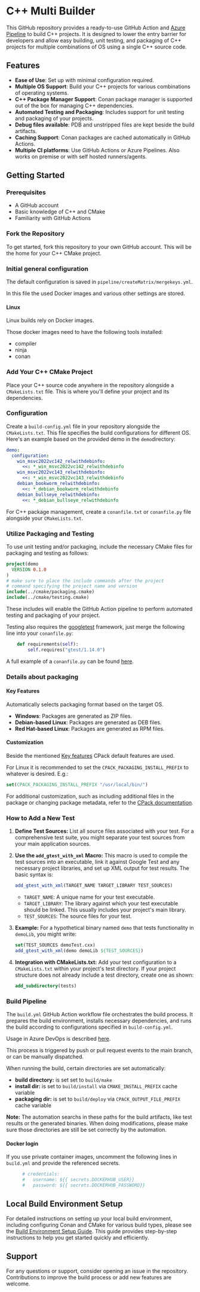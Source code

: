 # C++ Multi Builder

This GitHub repository provides a ready-to-use GitHub Action and [Azure Pipeline](.docs/AZURE.md) to build C++ projects.
It is designed to lower the entry barrier for developers and allow easy building, unit testing, and packaging of C++ projects for multiple combinations of OS using a single C++ source code.

## Features

- **Ease of Use**: Set up with minimal configuration required.
- **Multiple OS Support**: Build your C++ projects for various combinations of operating systems.
- **C++ Package Manager Support**: Conan package manager is supported out of the box for managing C++ dependencies.
- **Automated Testing and Packaging**: Includes support for unit testing and packaging of your projects.
- **Debug files available**: PDB and unstripped files are kept beside the build artifacts.
- **Caching Support**: Conan packages are cached automatically in GitHub Actions.
- **Multiple CI platforms**: Use GitHub Actions or Azure Pipelines. Also works on premise or with self hosted runners/agents.

## Getting Started

### Prerequisites

- A GitHub account
- Basic knowledge of C++ and CMake
- Familiarity with GitHub Actions

### Fork the Repository

To get started, fork this repository to your own GitHub account. This will be the home for your C++ CMake project.

### Initial general configuration

The default configuration is saved in `pipeline/createMatrix/mergekeys.yml`.

In this file the used Docker images and various other settings are stored.

#### Linux

Linux builds rely on Docker images.

Those docker images need to have the following tools installed:
- compiler
- ninja
- conan

### Add Your C++ CMake Project

Place your C++ source code anywhere in the repository alongside a `CMakeLists.txt` file.
This is where you'll define your project and its dependencies.

### Configuration

Create a `build-config.yml` file in your repository alongside the `CMakeLists.txt`.
This file specifies the build configurations for different OS.
Here's an example based on the provided demo in the `demo`directory:

```yaml
demo:
  configuration:
    win_msvc2022vc142_relwithdebinfo:
      <<: *_win_msvc2022vc142_relwithdebinfo
    win_msvc2022vc143_relwithdebinfo:
      <<: *_win_msvc2022vc143_relwithdebinfo
    debian_bookworm_relwithdebinfo:
      <<: *_debian_bookworm_relwithdebinfo
    debian_bullseye_relwithdebinfo:
      <<: *_debian_bullseye_relwithdebinfo
```

For C++ package management, create a `conanfile.txt` or `conanfile.py` file alongside your `CMakeLists.txt`.

### Utilize Packaging and Testing

To use unit testing and/or packaging, include the necessary CMake files for packaging and testing as follows:
```cmake
project(demo
  VERSION 0.1.0
)
# make sure to place the include commands after the project
# command specifying the project name and version
include(../cmake/packaging.cmake)
include(../cmake/testing.cmake)
```

These includes will enable the GitHub Action pipeline to perform automated testing and packaging of your project.

Testing also requires the [googletest](https://github.com/google/googletest) framework, just merge the following line into your `conanfile.py`:
```python
    def requirements(self):
        self.requires("gtest/1.14.0")
```

A full example of a `conanfile.py` can be found [here](BUILD.md#conan).

### Details about packaging

#### Key Features

Automatically selects packaging format based on the target OS.
- **Windows**: Packages are generated as ZIP files.
- **Debian-based Linux**: Packages are generated as DEB files.
- **Red Hat-based Linux**: Packages are generated as RPM files.

#### Customization

Beside the mentioned [Key features](#key-features) CPack default features are used.

For Linux it is recommended to set the `CPACK_PACKAGING_INSTALL_PREFIX` to whatever is desired. E.g.:

```cmake
set(CPACK_PACKAGING_INSTALL_PREFIX "/usr/local/bin/")
```

For additional customization, such as including additional files in the package or changing package metadata, refer to the [CPack documentation](https://cmake.org/cmake/help/latest/module/CPack.html).

### How to Add a New Test

1. **Define Test Sources:**
List all source files associated with your test.
For a comprehensive test suite, you might separate your test sources from your main application sources.

2. **Use the `add_gtest_with_xml` Macro:**
This macro is used to compile the test sources into an executable, link it against Google Test and any necessary project libraries, and set up XML output for test results.
The basic syntax is:

   ```cmake
   add_gtest_with_xml(TARGET_NAME TARGET_LIBRARY TEST_SOURCES)
   ```

   - `TARGET_NAME`: A unique name for your test executable.
   - `TARGET_LIBRARY`: The library against which your test executable should be linked. This usually includes your project's main library.
   - `TEST_SOURCES`: The source files for your test.

3. **Example:**
For a hypothetical binary named `demo` that tests functionality in `demoLib`, you might write:

   ```cmake
   set(TEST_SOURCES demoTest.cxx)
   add_gtest_with_xml(demo demoLib ${TEST_SOURCES})
   ```

4. **Integration with CMakeLists.txt:**
Add your test configuration to a `CMakeLists.txt` within your project's test directory.
If your project structure does not already include a test directory, create one as shown:

   ```cmake
   add_subdirectory(tests)
   ```

### Build Pipeline

The `build.yml` GitHub Action workflow file orchestrates the build process.
It prepares the build environment, installs necessary dependencies, and runs the build according to configurations specified in `build-config.yml`.

Usage in Azure DevOps is described [here](.docs/AZURE.md).

This process is triggered by push or pull request events to the main branch, or can be manually dispatched.

When running the build, certain directories are set automatically:
- **build directory:** is set set to `build/make`
- **install dir:** is set to `build/install` via `CMAKE_INSTALL_PREFIX` cache variable
- **packaging dir:** is set to `build/deploy` via `CPACK_OUTPUT_FILE_PREFIX` cache variable

**Note:** The automation searchs in these paths for the build artifacts, like test results or the generated binaries.
When doing modifications, please make sure those directories are still be set correctly by the automation.

#### Docker login

If you use private container images, uncomment the following lines in `build.yml` and provide the referenced secrets.

```yaml
      # credentials:
      #   username: ${{ secrets.DOCKERHUB_USER}}
      #   password: ${{ secrets.DOCKERHUB_PASSWORD}}
```

## Local Build Environment Setup

For detailed instructions on setting up your local build environment, including configuring Conan and CMake for various build types, please see the [Build Environment Setup Guide](.docs/BUILD.md).
This guide provides step-by-step instructions to help you get started quickly and efficiently.

## Support

For any questions or support, consider opening an issue in the repository. Contributions to improve the build process or add new features are welcome.
